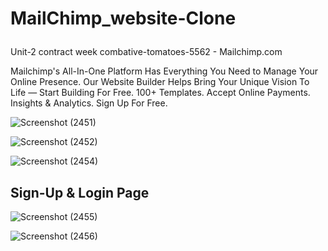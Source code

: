 <h1>

MailChimp_website-Clone</h1>
Unit-2 contract week combative-tomatoes-5562 - Mailchimp.com

Mailchimp's All-In-One Platform Has Everything You Need to Manage Your Online Presence. Our Website Builder Helps Bring Your Unique Vision To Life — Start Building For Free. 100+ Templates. Accept Online Payments. Insights & Analytics. Sign Up For Free.


![Screenshot (2451)](https://user-images.githubusercontent.com/103638485/207079438-2e5fc0c0-3956-4974-9e5c-94db7bb6f70e.png)

![Screenshot (2452)](https://user-images.githubusercontent.com/103638485/207079468-25e5738e-3f07-4c75-9d47-1f084460460d.png)

![Screenshot (2454)](https://user-images.githubusercontent.com/103638485/207079505-51efbc3f-d999-4278-967e-482591540517.png)


<h2>Sign-Up & Login Page</h2>

![Screenshot (2455)](https://user-images.githubusercontent.com/103638485/207079573-b0615077-51da-49f0-9c52-aa2b3311d569.png)


![Screenshot (2456)](https://user-images.githubusercontent.com/103638485/207079702-86115676-7018-4f3a-a7f5-8aae22c7f752.png)
